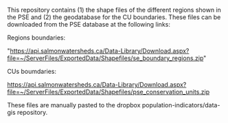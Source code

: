 
This repository contains (1) the shape files of the different regions shown in the PSE and (2) the geodatabase for the CU boundaries. These files can be downloaded from the PSE database at the following links:

Regions boundaries:

"https://api.salmonwatersheds.ca/Data-Library/Download.aspx?file=~/ServerFiles/ExportedData/Shapefiles/se_boundary_regions.zip"


CUs boumdaries:

https://api.salmonwatersheds.ca/Data-Library/Download.aspx?file=~/ServerFiles/ExportedData/Shapefiles/pse_conservation_units.zip


These files are manually pasted to the dropbox population-indicators/data-gis repository.

